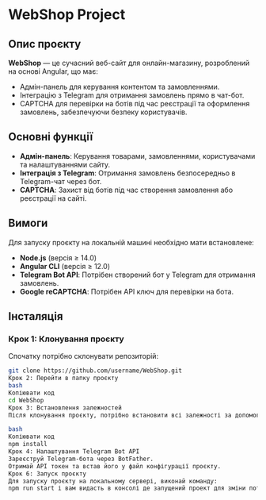 # WebShop Project

## Опис проєкту

**WebShop** — це сучасний веб-сайт для онлайн-магазину, розроблений на основі Angular, що має:
- Адмін-панель для керування контентом та замовленнями.
- Інтеграцію з Telegram для отримання замовлень прямо в чат-бот.
- CAPTCHA для перевірки на ботів під час реєстрації та оформлення замовлень, забезпечуючи безпеку користувачів.

## Основні функції

- **Адмін-панель**: Керування товарами, замовленнями, користувачами та налаштуваннями сайту.
- **Інтеграція з Telegram**: Отримання замовлень безпосередньо в Telegram-чат через бот.
- **CAPTCHA**: Захист від ботів під час створення замовлення або реєстрації на сайті.

## Вимоги

Для запуску проєкту на локальній машині необхідно мати встановлене:

- **Node.js** (версія ≥ 14.0)
- **Angular CLI** (версія ≥ 12.0)
- **Telegram Bot API**: Потрібен створений бот у Telegram для отримання замовлень.
- **Google reCAPTCHA**: Потрібен API ключ для перевірки на бота.

## Інсталяція

### Крок 1: Клонування проєкту

Спочатку потрібно склонувати репозиторій:

```bash
git clone https://github.com/username/WebShop.git
Крок 2: Перейти в папку проєкту
bash
Копіювати код
cd WebShop
Крок 3: Встановлення залежностей
Після клонування проєкту, потрібно встановити всі залежності за допомогою npm:

bash
Копіювати код
npm install
Крок 4: Налаштування Telegram Bot API
Зареєструй Telegram-бота через BotFather.
Отримай API токен та встав його у файл конфігурації проєкту.
Крок 6: Запуск проєкту
Для запуску проєкту на локальному сервері, виконай команду:
npm run start і вам видасть в консолі де запущений проект для зміни потрібно заходити в  папку front-end і робити компеляцю і щоб воно працбвало на бекеді при зміні і компеляції проекат там буде видавати в корені папку браузер де буде скопелбованиц нашг проект
